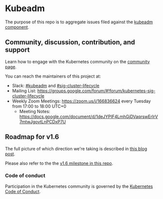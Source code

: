 # Kubeadm

The purpose of this repo is to aggregate issues filed against the [kubeadm component](https://github.com/kubernetes/kubernetes/tree/master/cmd/kubeadm).

## Community, discussion, contribution, and support

Learn how to engage with the Kubernetes community on the [community page](http://kubernetes.io/community/).

You can reach the maintainers of this project at:

- Slack: [#kubeadm](http://kubernetes.slackarchive.io/kubeadm/) and [#sig-cluster-lifecycle](http://kubernetes.slackarchive.io/sig-cluster-lifecycle/)
- Mailing List: https://groups.google.com/forum/#!forum/kubernetes-sig-cluster-lifecycle
- Weekly Zoom Meetings: https://zoom.us/j/166836624 every Tuesday from 17:00 to 18:00 UTC+0
  - Meeting Notes: https://docs.google.com/document/d/1deJYPIF4LmhGjDVaqrswErIrV7mtwJgovtLnPCDxP7U

## Roadmap for v1.6

The full picture of which direction we're taking is described in [this blog post](http://blog.kubernetes.io/2017/01/stronger-foundation-for-creating-and-managing-kubernetes-clusters.html).

Please also refer to the the [v1.6 milestone in this repo](https://github.com/kubernetes/kubeadm/milestone/1).

### Code of conduct

Participation in the Kubernetes community is governed by the [Kubernetes Code of Conduct](code-of-conduct.md).
